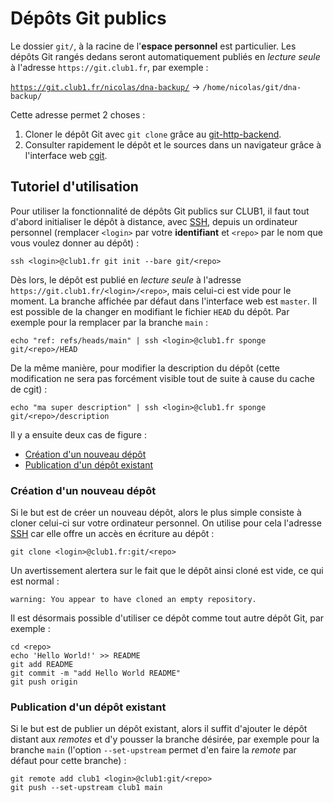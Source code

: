 Dépôts Git publics
==================

Le dossier `git/`, à la racine de l'**espace personnel** est particulier.
Les dépôts Git rangés dedans seront automatiquement publiés en _lecture seule_
à l'adresse `https://git.club1.fr`, par exemple&nbsp;:

[`https://git.club1.fr/nicolas/dna-backup/`](https://git.club1.fr/nicolas/dna-backup/)
&rarr; `/home/nicolas/git/dna-backup/`

Cette adresse permet 2 choses&nbsp;:

1. Cloner le dépôt Git avec `git clone` grâce au
   [git-http-backend](https://git-scm.com/docs/git-http-backend).
2. Consulter rapidement le dépôt et le sources dans un navigateur grâce à
   l'interface web [cgit](https://git.zx2c4.com/cgit/about/).

Tutoriel d'utilisation
----------------------

Pour utiliser la fonctionnalité de dépôts Git publics sur CLUB1, il faut tout
d'abord initialiser le dépôt à distance, avec [SSH](ssh.md), depuis un ordinateur personnel
(remplacer `<login>` par votre **identifiant** et `<repo>` par le nom que vous
voulez donner au dépôt)&nbsp;:

    ssh <login>@club1.fr git init --bare git/<repo>

Dès lors, le dépôt est publié en _lecture seule_ à l'adresse
`https://git.club1.fr/<login>/<repo>`, mais celui-ci est vide pour le
moment. La branche affichée par défaut dans l'interface web est `master`.
Il est possible de la changer en modifiant le fichier `HEAD` du dépôt.
Par exemple pour la remplacer par la branche `main`&nbsp;:

    echo "ref: refs/heads/main" | ssh <login>@club1.fr sponge git/<repo>/HEAD

De la même manière, pour modifier la description du dépôt (cette modification
ne sera pas forcément visible tout de suite à cause du cache de cgit)&nbsp;:

    echo "ma super description" | ssh <login>@club1.fr sponge git/<repo>/description

Il y a ensuite deux cas de figure&nbsp;:

- [Création d'un nouveau dépôt](#création-dun-nouveau-dépôt)
- [Publication d'un dépôt existant](#publication-dun-dépôt-existant)

### Création d'un nouveau dépôt

Si le but est de créer un nouveau dépôt, alors le plus simple consiste
à cloner celui-ci sur votre ordinateur personnel.
On utilise pour cela l'adresse [SSH](ssh.md) car elle offre un accès en écriture
au dépôt&nbsp;:

    git clone <login>@club1.fr:git/<repo>

Un avertissement alertera sur le fait que le dépôt ainsi cloné est vide, ce
qui est normal&nbsp;:

    warning: You appear to have cloned an empty repository.

Il est désormais possible d'utiliser ce dépôt comme tout autre dépôt Git,
par exemple&nbsp;:

    cd <repo>
    echo 'Hello World!' >> README
    git add README
    git commit -m "add Hello World README"
    git push origin


### Publication d'un dépôt existant

Si le but est de publier un dépôt existant, alors il suffit d'ajouter le
dépôt distant aux _remotes_ et d'y pousser la branche désirée, par exemple
pour la branche `main` (l'option `--set-upstream` permet d'en faire la
_remote_ par défaut pour cette branche)&nbsp;:

    git remote add club1 <login>@club1:git/<repo>
    git push --set-upstream club1 main
